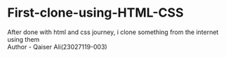 # First-clone-using-HTML-CSS
After done with html and css journey, i clone something from the internet using them 
<br>
Author - Qaiser Ali(23027119-003)
